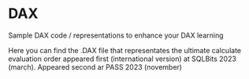 # DAX
Sample DAX code / representations to enhance your DAX learning

Here you can find the .DAX file that representates the ultimate calculate evaluation order
appeared first (international version) at SQLBits 2023 (march). Appeared second ar PASS 2023 (november)
